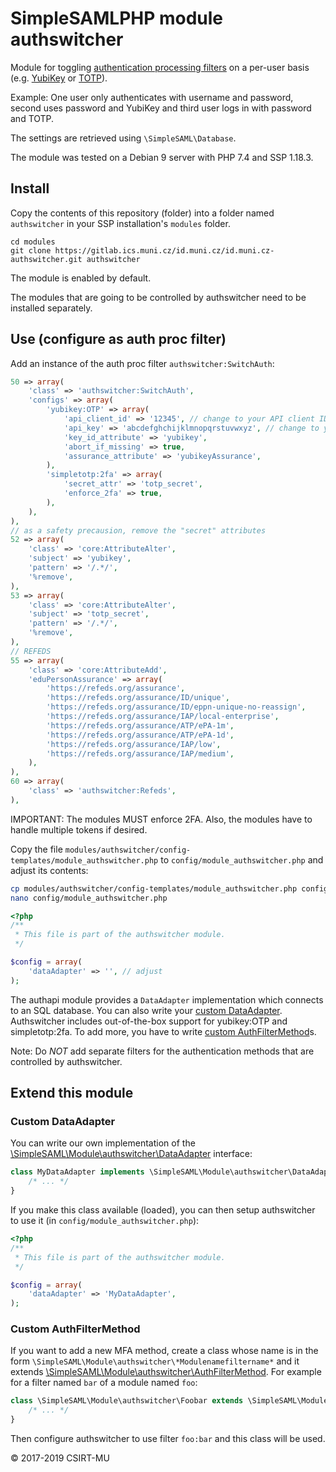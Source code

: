 # SimpleSAMLPHP module authswitcher

Module for toggling [authentication processing filters](https://simplesamlphp.org/docs/stable/simplesamlphp-authproc) on a per-user basis (e.g. [YubiKey](https://github.com/simplesamlphp/simplesamlphp-module-yubikey) or [TOTP](https://github.com/aidan-/SimpleTOTP)).

Example: One user only authenticates with username and password, second uses password and YubiKey and third user logs in with password and TOTP.

The settings are retrieved using `\SimpleSAML\Database`.

The module was tested on a Debian 9 server with PHP 7.4 and SSP 1.18.3.

## Install

Copy the contents of this repository (folder) into a folder named `authswitcher` in your SSP installation's `modules` folder.

```
cd modules
git clone https://gitlab.ics.muni.cz/id.muni.cz/id.muni.cz-authswitcher.git authswitcher
```

The module is enabled by default.

The modules that are going to be controlled by authswitcher need to be installed separately.

## Use (configure as auth proc filter)

Add an instance of the auth proc filter `authswitcher:SwitchAuth`:

```php
50 => array(
    'class' => 'authswitcher:SwitchAuth',
    'configs' => array(
        'yubikey:OTP' => array(
            'api_client_id' => '12345', // change to your API client ID
            'api_key' => 'abcdefghchijklmnopqrstuvwxyz', // change to your API key
            'key_id_attribute' => 'yubikey',
            'abort_if_missing' => true,
            'assurance_attribute' => 'yubikeyAssurance',
        ),
        'simpletotp:2fa' => array(
            'secret_attr' => 'totp_secret',
            'enforce_2fa' => true,
        ),
    ),
),
// as a safety precausion, remove the "secret" attributes
52 => array(
    'class' => 'core:AttributeAlter',
    'subject' => 'yubikey',
    'pattern' => '/.*/',
    '%remove',
),
53 => array(
    'class' => 'core:AttributeAlter',
    'subject' => 'totp_secret',
    'pattern' => '/.*/',
    '%remove',
),
// REFEDS
55 => array(
    'class' => 'core:AttributeAdd',
    'eduPersonAssurance' => array(
        'https://refeds.org/assurance',
        'https://refeds.org/assurance/ID/unique',
        'https://refeds.org/assurance/ID/eppn-unique-no-reassign',
        'https://refeds.org/assurance/IAP/local-enterprise',
        'https://refeds.org/assurance/ATP/ePA-1m',
        'https://refeds.org/assurance/ATP/ePA-1d',
        'https://refeds.org/assurance/IAP/low',
        'https://refeds.org/assurance/IAP/medium',
    ),
),
60 => array(
    'class' => 'authswitcher:Refeds',
),

```

IMPORTANT: The modules MUST enforce 2FA. Also, the modules have to handle multiple tokens if desired.

Copy the file `modules/authswitcher/config-templates/module_authswitcher.php` to `config/module_authswitcher.php` and adjust its contents:
```bash
cp modules/authswitcher/config-templates/module_authswitcher.php config/module_authswitcher.php
nano config/module_authswitcher.php
```

```php
<?php
/**
 * This file is part of the authswitcher module.
 */

$config = array(
    'dataAdapter' => '', // adjust
);
```

The authapi module provides a `DataAdapter` implementation which connects to an SQL database. You can also write your [custom DataAdapter](#custom-dataadapter).
Authswitcher includes out-of-the-box support for yubikey:OTP and simpletotp:2fa. To add more, you have to write [custom AuthFilterMethod](#custom-authfiltermethod)s.

Note: Do *NOT* add separate filters for the authentication methods that are controlled by authswitcher.

## Extend this module

### Custom DataAdapter

You can write our own implementation of the [\SimpleSAML\Module\authswitcher\DataAdapter](https://gitlab.ics.muni.cz/id.muni.cz/id.muni.cz-authswitcher/blob/master/lib/DataAdapter.php) interface:

```php
class MyDataAdapter implements \SimpleSAML\Module\authswitcher\DataAdapter {
    /* ... */
}
```

If you make this class available (loaded), you can then setup authswitcher to use it (in `config/module_authswitcher.php`):
```php
<?php
/**
 * This file is part of the authswitcher module.
 */

$config = array(
    'dataAdapter' => 'MyDataAdapter',
);
```

### Custom AuthFilterMethod

If you want to add a new MFA method, create a class whose name is in the form `\SimpleSAML\Module\authswitcher\*Modulenamefiltername*` and it extends [\SimpleSAML\Module\authswitcher\AuthFilterMethod](https://gitlab.ics.muni.cz/id.muni.cz/id.muni.cz-authswitcher/blob/master/lib/AuthFilterMethod.php).
For example for a filter named `bar` of a module named `foo`:
```php
class \SimpleSAML\Module\authswitcher\Foobar extends \SimpleSAML\Module\authswitcher\AuthFilterMethod {
    /* ... */
}
```

Then configure authswitcher to use filter `foo:bar` and this class will be used.


© 2017-2019 CSIRT-MU
